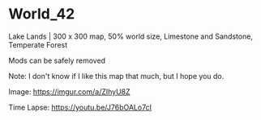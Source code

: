 # World_42
Lake Lands | 300 x 300 map, 50% world size, Limestone and Sandstone, Temperate Forest

Mods can be safely removed

Note: I don't know if I like this map that much, but I hope you do.

Image: https://imgur.com/a/ZIhyU8Z

Time Lapse: https://youtu.be/J76bOALo7cI
